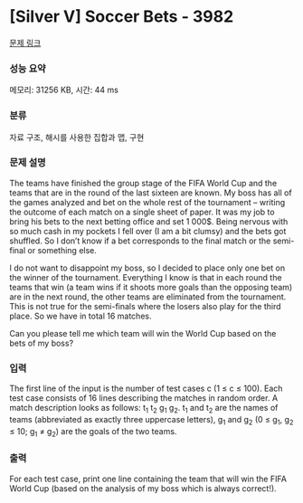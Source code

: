 # [Silver V] Soccer Bets - 3982 

[문제 링크](https://www.acmicpc.net/problem/3982) 

### 성능 요약

메모리: 31256 KB, 시간: 44 ms

### 분류

자료 구조, 해시를 사용한 집합과 맵, 구현

### 문제 설명

<p>The teams have finished the group stage of the FIFA World Cup and the teams that are in the round of the last sixteen are known. My boss has all of the games analyzed and bet on the whole rest of the tournament – writing the outcome of each match on a single sheet of paper. It was my job to bring his bets to the next betting office and set 1 000<span>$</span>. Being nervous with so much cash in my pockets I fell over (I am a bit clumsy) and the bets got shuffled. So I don’t know if a bet corresponds to the final match or the semi-final or something else.</p>

<p>I do not want to disappoint my boss, so I decided to place only one bet on the winner of the tournament. Everything I know is that in each round the teams that win (a team wins if it shoots more goals than the opposing team) are in the next round, the other teams are eliminated from the tournament. This is not true for the semi-finals where the losers also play for the third place. So we have in total 16 matches.</p>

<p>Can you please tell me which team will win the World Cup based on the bets of my boss?</p>

### 입력 

 <p>The first line of the input is the number of test cases c (1 ≤ c ≤ 100). Each test case consists of 16 lines describing the matches in random order. A match description looks as follows: t<sub>1</sub> t<sub>2</sub> g<sub>1</sub> g<sub>2</sub>. t<sub>1</sub> and t<sub>2</sub> are the names of teams (abbreviated as exactly three uppercase letters), g<sub>1</sub> and g<sub>2</sub> (0 ≤ g<sub>1</sub>, g<sub>2</sub> ≤ 10; g<sub>1</sub> ≠ g<sub>2</sub>) are the goals of the two teams.</p>

### 출력 

 <p>For each test case, print one line containing the team that will win the FIFA World Cup (based on the analysis of my boss which is always correct!).</p>

